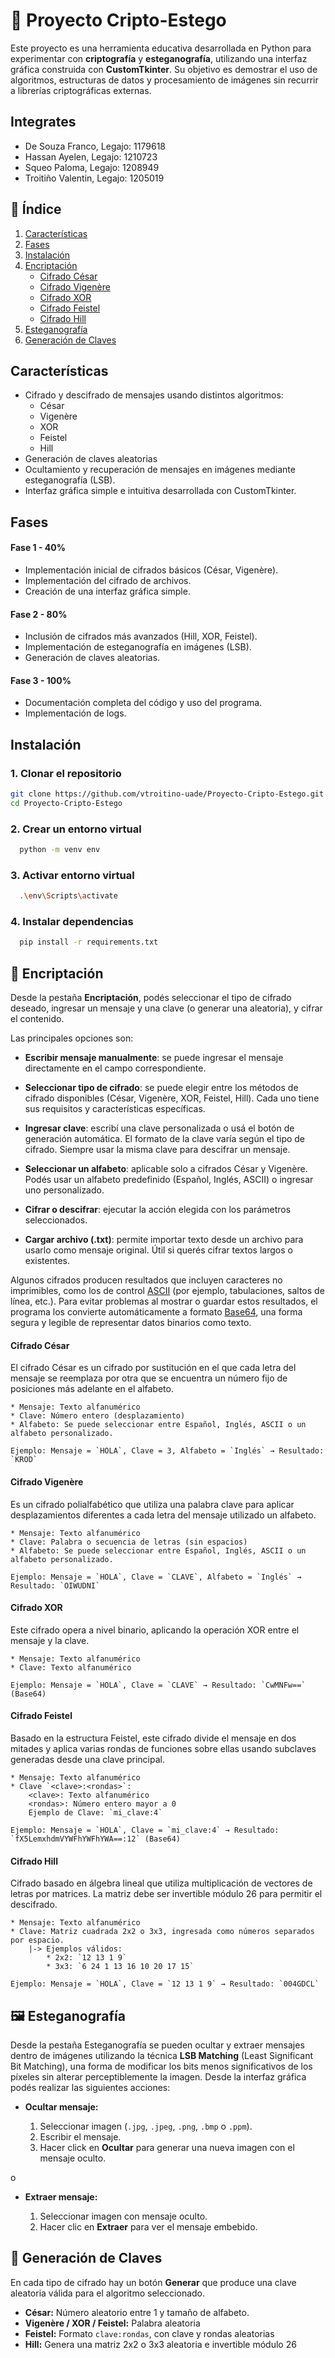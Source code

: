 # 🔐 Proyecto Cripto-Estego

Este proyecto es una herramienta educativa desarrollada en Python para experimentar con **criptografía** y **esteganografía**, utilizando una interfaz gráfica construida con **CustomTkinter**. Su objetivo es demostrar el uso de algoritmos, estructuras de datos y procesamiento de imágenes sin recurrir a librerías criptográficas externas.

## Integrates

- De Souza Franco, Legajo: 1179618
- Hassan Ayelen, Legajo: 1210723
- Squeo Paloma, Legajo: 1208949
- Troitiño Valentin, Legajo:  1205019

## 📁 Índice

1. [Características](#características)
2. [Fases](#fases)
3. [Instalación](#instalación)
4. [Encriptación](#encriptación)
    * [Cifrado César](#cifrado-césar)
    * [Cifrado Vigenère](#cifrado-vigenère)
    * [Cifrado XOR](#cifrado-xor)
    * [Cifrado Feistel](#cifrado-feistel)
    * [Cifrado Hill](#cifrado-hill)
5. [Esteganografía](#esteganografía)
6. [Generación de Claves](#generación-de-claves)

## Características

- Cifrado y descifrado de mensajes usando distintos algoritmos:
  - César
  - Vigenère
  - XOR
  - Feistel
  - Hill
- Generación de claves aleatorias
- Ocultamiento y recuperación de mensajes en imágenes mediante esteganografía (LSB).
- Interfaz gráfica simple e intuitiva desarrollada con CustomTkinter.

## Fases

#### Fase 1 - 40%
- Implementación inicial de cifrados básicos (César, Vigenère).
- Implementación del cifrado de archivos.
- Creación de una interfaz gráfica simple.
#### Fase 2 - 80%
- Inclusión de cifrados más avanzados (Hill, XOR, Feistel).
- Implementación de esteganografía en imágenes (LSB).
- Generación de claves aleatorias.
#### Fase 3 - 100%
- Documentación completa del código y uso del programa.
- Implementación de logs.

## Instalación

### 1. Clonar el repositorio
```bash
git clone https://github.com/vtroitino-uade/Proyecto-Cripto-Estego.git
cd Proyecto-Cripto-Estego
```
### 2. Crear un entorno virtual
```bash
  python -m venv env
```
### 3. Activar entorno virtual
```bash
  .\env\Scripts\activate
```
### 4. Instalar dependencias
```bash
  pip install -r requirements.txt
```

## 🔐 Encriptación

Desde la pestaña **Encriptación**, podés seleccionar el tipo de cifrado deseado, ingresar un mensaje y una clave (o generar una aleatoria), y cifrar el contenido.

Las principales opciones son:

* **Escribir mensaje manualmente**: se puede ingresar el mensaje directamente en el campo correspondiente.

* **Seleccionar tipo de cifrado**: se puede elegir entre los métodos de cifrado disponibles (César, Vigenère, XOR, Feistel, Hill). Cada uno tiene sus requisitos y características específicas.

* **Ingresar clave**: escribí una clave personalizada o usá el botón de generación automática. El formato de la clave varía según el tipo de cifrado. Siempre usar la misma clave para descifrar un mensaje.

* **Seleccionar un alfabeto**: aplicable solo a cifrados César y Vigenère. Podés usar un alfabeto predefinido (Español, Inglés, ASCII) o ingresar uno personalizado.

* **Cifrar o descifrar**: ejecutar la acción elegida con los parámetros seleccionados.

* **Cargar archivo (.txt)**: permite importar texto desde un archivo para usarlo como mensaje original. Útil si querés cifrar textos largos o existentes.

Algunos cifrados producen resultados que incluyen caracteres no imprimibles, como los de control [ASCII](https://elcodigoascii.com.ar/) (por ejemplo, tabulaciones, saltos de línea, etc.). Para evitar problemas al mostrar o guardar estos resultados, el programa los convierte automáticamente a formato [Base64](https://kapilyadav22.medium.com/base-64-encoding-502e522bb3ad), una forma segura y legible de representar datos binarios como texto.

#### Cifrado César

El cifrado César es un cifrado por sustitución en el que cada letra del mensaje se reemplaza por otra que se encuentra un número fijo de posiciones más adelante en el alfabeto.
```
* Mensaje: Texto alfanumérico
* Clave: Número entero (desplazamiento)
* Alfabeto: Se puede seleccionar entre Español, Inglés, ASCII o un alfabeto personalizado.

Ejemplo: Mensaje = `HOLA`, Clave = 3, Alfabeto = `Inglés` → Resultado: `KROD`
```

#### Cifrado Vigenère

Es un cifrado polialfabético que utiliza una palabra clave para aplicar desplazamientos diferentes a cada letra del mensaje utilizado un alfabeto.
```
* Mensaje: Texto alfanumérico
* Clave: Palabra o secuencia de letras (sin espacios)
* Alfabeto: Se puede seleccionar entre Español, Inglés, ASCII o un alfabeto personalizado.

Ejemplo: Mensaje = `HOLA`, Clave = `CLAVE`, Alfabeto = `Inglés` → Resultado: `OIWUDNI`
```

#### Cifrado XOR

Este cifrado opera a nivel binario, aplicando la operación XOR entre el mensaje y la clave.
```
* Mensaje: Texto alfanumérico
* Clave: Texto alfanumérico

Ejemplo: Mensaje = `HOLA`, Clave = `CLAVE` → Resultado: `CwMNFw==` (Base64)
```

#### Cifrado Feistel

Basado en la estructura Feistel, este cifrado divide el mensaje en dos mitades y aplica varias rondas de funciones sobre ellas usando subclaves generadas desde una clave principal.
```
* Mensaje: Texto alfanumérico
* Clave `<clave>:<rondas>`:
    <clave>: Texto alfanumérico
    <rondas>: Número entero mayor a 0
    Ejemplo de Clave: `mi_clave:4`

Ejemplo: Mensaje = `HOLA`, Clave = `mi_clave:4` → Resultado: `fX5LemxhdmVYWFhYWFhYWA==:12` (Base64)
```
#### Cifrado Hill

Cifrado basado en álgebra lineal que utiliza multiplicación de vectores de letras por matrices. La matriz debe ser invertible módulo 26 para permitir el descifrado.
```
* Mensaje: Texto alfanumérico
* Clave: Matriz cuadrada 2x2 o 3x3, ingresada como números separados por espacio.
    |-> Ejemplos válidos:
        * 2x2: `12 13 1 9`
        * 3x3: `6 24 1 13 16 10 20 17 15`

Ejemplo: Mensaje = `HOLA`, Clave = `12 13 1 9` → Resultado: `004GDCL`
```
## 🖼 Esteganografía
Desde la pestaña Esteganografía se pueden ocultar y extraer mensajes dentro de imágenes utilizando la técnica **LSB Matching** (Least Significant Bit Matching), una forma de modificar los bits menos significativos de los píxeles sin alterar perceptiblemente la imagen. Desde la interfaz gráfica podés realizar las siguientes acciones:

* **Ocultar mensaje:**

  1. Seleccionar imagen (`.jpg`, `.jpeg`, `.png`, `.bmp` o `.ppm`).
  2. Escribir el mensaje.
  3. Hacer click en **Ocultar** para generar una nueva imagen con el mensaje oculto.

o

* **Extraer mensaje:**

  1. Seleccionar imagen con mensaje oculto.
  2. Hacer clic en **Extraer** para ver el mensaje embebido.

## 🔑 Generación de Claves

En cada tipo de cifrado hay un botón **Generar** que produce una clave aleatoria válida para el algoritmo seleccionado.

* **César:** Número aleatorio entre 1 y tamaño de alfabeto.
* **Vigenère / XOR / Feistel:** Palabra aleatoria
* **Feistel:** Formato `clave:rondas`, con clave y rondas aleatorias
* **Hill:** Genera una matriz 2x2 o 3x3 aleatoria e invertible módulo 26
